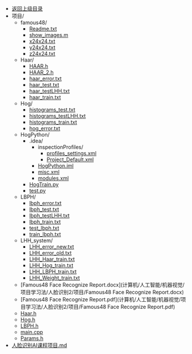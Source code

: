 - [返回上级目录](../)
- 项目/
    - famous48/
        - [Readme.txt](计算机/人工智能/机器视觉/项目学习法/人脸识别2/项目/famous48/Readme.txt)
        - [show_images.m](计算机/人工智能/机器视觉/项目学习法/人脸识别2/项目/famous48/show_images.m)
        - [x24x24.txt](计算机/人工智能/机器视觉/项目学习法/人脸识别2/项目/famous48/x24x24.txt)
        - [y24x24.txt](计算机/人工智能/机器视觉/项目学习法/人脸识别2/项目/famous48/y24x24.txt)
        - [z24x24.txt](计算机/人工智能/机器视觉/项目学习法/人脸识别2/项目/famous48/z24x24.txt)
    - Haar/
        - [HAAR.h](计算机/人工智能/机器视觉/项目学习法/人脸识别2/项目/Haar/HAAR.h)
        - [HAAR_2.h](计算机/人工智能/机器视觉/项目学习法/人脸识别2/项目/Haar/HAAR_2.h)
        - [haar_error.txt](计算机/人工智能/机器视觉/项目学习法/人脸识别2/项目/Haar/haar_error.txt)
        - [haar_test.txt](计算机/人工智能/机器视觉/项目学习法/人脸识别2/项目/Haar/haar_test.txt)
        - [haar_testLHH.txt](计算机/人工智能/机器视觉/项目学习法/人脸识别2/项目/Haar/haar_testLHH.txt)
        - [haar_train.txt](计算机/人工智能/机器视觉/项目学习法/人脸识别2/项目/Haar/haar_train.txt)
    - Hog/
        - [histograms_test.txt](计算机/人工智能/机器视觉/项目学习法/人脸识别2/项目/Hog/histograms_test.txt)
        - [histograms_testLHH.txt](计算机/人工智能/机器视觉/项目学习法/人脸识别2/项目/Hog/histograms_testLHH.txt)
        - [histograms_train.txt](计算机/人工智能/机器视觉/项目学习法/人脸识别2/项目/Hog/histograms_train.txt)
        - [hog_error.txt](计算机/人工智能/机器视觉/项目学习法/人脸识别2/项目/Hog/hog_error.txt)
    - HogPython/
        - .idea/
            - inspectionProfiles/
                - [profiles_settings.xml](计算机/人工智能/机器视觉/项目学习法/人脸识别2/项目/HogPython/.idea/inspectionProfiles/profiles_settings.xml)
                - [Project_Default.xml](计算机/人工智能/机器视觉/项目学习法/人脸识别2/项目/HogPython/.idea/inspectionProfiles/Project_Default.xml)
            - [HogPython.iml](计算机/人工智能/机器视觉/项目学习法/人脸识别2/项目/HogPython/.idea/HogPython.iml)
            - [misc.xml](计算机/人工智能/机器视觉/项目学习法/人脸识别2/项目/HogPython/.idea/misc.xml)
            - [modules.xml](计算机/人工智能/机器视觉/项目学习法/人脸识别2/项目/HogPython/.idea/modules.xml)
        - [HogTrain.py](计算机/人工智能/机器视觉/项目学习法/人脸识别2/项目/HogPython/HogTrain.py)
        - [test.py](计算机/人工智能/机器视觉/项目学习法/人脸识别2/项目/HogPython/test.py)
    - LBPH/
        - [lbph_error.txt](计算机/人工智能/机器视觉/项目学习法/人脸识别2/项目/LBPH/lbph_error.txt)
        - [lbph_test.txt](计算机/人工智能/机器视觉/项目学习法/人脸识别2/项目/LBPH/lbph_test.txt)
        - [lbph_testLHH.txt](计算机/人工智能/机器视觉/项目学习法/人脸识别2/项目/LBPH/lbph_testLHH.txt)
        - [lbph_train.txt](计算机/人工智能/机器视觉/项目学习法/人脸识别2/项目/LBPH/lbph_train.txt)
        - [test_lbph.txt](计算机/人工智能/机器视觉/项目学习法/人脸识别2/项目/LBPH/test_lbph.txt)
        - [train_lbph.txt](计算机/人工智能/机器视觉/项目学习法/人脸识别2/项目/LBPH/train_lbph.txt)
    - LHH_system/
        - [LHH_error_new.txt](计算机/人工智能/机器视觉/项目学习法/人脸识别2/项目/LHH_system/LHH_error_new.txt)
        - [LHH_error_old.txt](计算机/人工智能/机器视觉/项目学习法/人脸识别2/项目/LHH_system/LHH_error_old.txt)
        - [LHH_Haar_train.txt](计算机/人工智能/机器视觉/项目学习法/人脸识别2/项目/LHH_system/LHH_Haar_train.txt)
        - [LHH_Hog_train.txt](计算机/人工智能/机器视觉/项目学习法/人脸识别2/项目/LHH_system/LHH_Hog_train.txt)
        - [LHH_LBPH_train.txt](计算机/人工智能/机器视觉/项目学习法/人脸识别2/项目/LHH_system/LHH_LBPH_train.txt)
        - [LHH_Weight_train.txt](计算机/人工智能/机器视觉/项目学习法/人脸识别2/项目/LHH_system/LHH_Weight_train.txt)
    - [Famous48 Face Recognize Report.docx](计算机/人工智能/机器视觉/项目学习法/人脸识别2/项目/Famous48 Face Recognize Report.docx)
    - [Famous48 Face Recognize Report.pdf](计算机/人工智能/机器视觉/项目学习法/人脸识别2/项目/Famous48 Face Recognize Report.pdf)
    - [Haar.h](计算机/人工智能/机器视觉/项目学习法/人脸识别2/项目/Haar.h)
    - [Hog.h](计算机/人工智能/机器视觉/项目学习法/人脸识别2/项目/Hog.h)
    - [LBPH.h](计算机/人工智能/机器视觉/项目学习法/人脸识别2/项目/LBPH.h)
    - [main.cpp](计算机/人工智能/机器视觉/项目学习法/人脸识别2/项目/main.cpp)
    - [Params.h](计算机/人工智能/机器视觉/项目学习法/人脸识别2/项目/Params.h)
- [人脸识别AI课程项目.md](计算机/人工智能/机器视觉/项目学习法/人脸识别2/人脸识别AI课程项目.md)